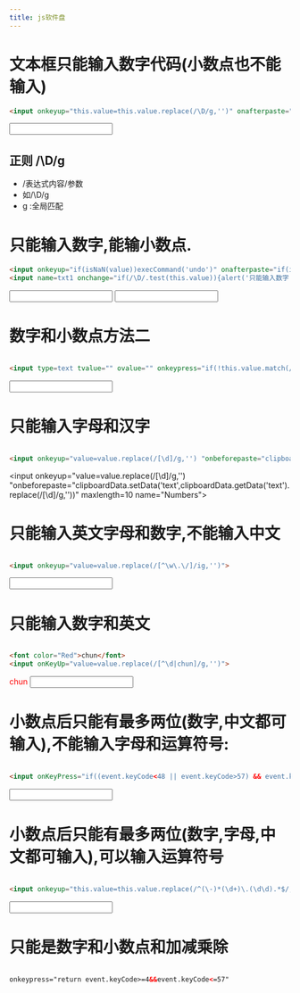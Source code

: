 ```yaml
---
title: js软件盘
---
```


# 文本框只能输入数字代码(小数点也不能输入) 
``` html
<input onkeyup="this.value=this.value.replace(/\D/g,'')" onafterpaste="this.value=this.value.replace(/\D/g,'')"> 

```
<input onkeyup="this.value=this.value.replace(/\D/g,'')" onafterpaste="this.value=this.value.replace(/\D/g,'')"> 

## 正则 /\D/g
- /表达式内容/参数
- 如/\D/g
- g :全局匹配

# 只能输入数字,能输小数点. 
``` html
<input onkeyup="if(isNaN(value))execCommand('undo')" onafterpaste="if(isNaN(value))execCommand('undo')"> 
<input name=txt1 onchange="if(/\D/.test(this.value)){alert('只能输入数字');this.value='';}"> 

```
<input onkeyup="if(isNaN(value))execCommand('undo')" onafterpaste="if(isNaN(value))execCommand('undo')"> 
<input name=txt1 onchange="if(/\D/.test(this.value)){alert('只能输入数字');this.value='';}"> 

# 数字和小数点方法二 

``` html

<input type=text tvalue="" ovalue="" onkeypress="if(!this.value.match(/^[\+\-]?\d*?\.?\d*?$/))this.value=this.t_value;else this.tvalue=this.value;if(this.value.match(/^(?:[\+\-]?\d+(?:\.\d+)?)?$/))this.ovalue=this.value" onkeyup="if(!this.value.match(/^[\+\-]?\d*?\.?\d*?$/))this.value=this.t_value;else this.tvalue=this.value;if(this.value.match(/^(?:[\+\-]?\d+(?:\.\d+)?)?$/))this.ovalue=this.value" onblur="if(!this.value.match(/^(?:[\+\-]?\d+(?:\.\d+)?|\.\d*?)?$/))this.value=this.o_value;else{if(this.value.match(/^\.\d+$/))this.value=0+this.value;if(this.value.match(/^\.$/))this.value=0;this.ovalue=this.value}">

```

<input type=text tvalue="" ovalue="" onkeypress="if(!this.value.match(/^[\+\-]?\d*?\.?\d*?$/))this.value=this.t_value;else this.tvalue=this.value;if(this.value.match(/^(?:[\+\-]?\d+(?:\.\d+)?)?$/))this.ovalue=this.value" onkeyup="if(!this.value.match(/^[\+\-]?\d*?\.?\d*?$/))this.value=this.t_value;else this.tvalue=this.value;if(this.value.match(/^(?:[\+\-]?\d+(?:\.\d+)?)?$/))this.ovalue=this.value" onblur="if(!this.value.match(/^(?:[\+\-]?\d+(?:\.\d+)?|\.\d*?)?$/))this.value=this.o_value;else{if(this.value.match(/^\.\d+$/))this.value=0+this.value;if(this.value.match(/^\.$/))this.value=0;this.ovalue=this.value}">

# 只能输入字母和汉字 
``` html

<input onkeyup="value=value.replace(/[\d]/g,'') "onbeforepaste="clipboardData.setData('text',clipboardData.getData('text').replace(/[\d]/g,''))" maxlength=10 name="Numbers"> 

```

<input onkeyup="value=value.replace(/[\d]/g,'') "onbeforepaste="clipboardData.setData('text',clipboardData.getData('text').replace(/[\d]/g,''))" maxlength=10 name="Numbers"> 

# 只能输入英文字母和数字,不能输入中文 

``` html

<input onkeyup="value=value.replace(/[^\w\.\/]/ig,'')"> 

```

<input onkeyup="value=value.replace(/[^\w\.\/]/ig,'')"> 

# 只能输入数字和英文

``` html

<font color="Red">chun</font> 
<input onKeyUp="value=value.replace(/[^\d|chun]/g,'')"> 

```
<font color="Red">chun</font> 
<input onKeyUp="value=value.replace(/[^\d|chun]/g,'')"> 

# 小数点后只能有最多两位(数字,中文都可输入),不能输入字母和运算符号: 

``` html

<input onKeyPress="if((event.keyCode<48 || event.keyCode>57) && event.keyCode!=46 || /\.\d\d$/.test(value))event.returnValue=false"> 

```

<input onKeyPress="if((event.keyCode<48 || event.keyCode>57) && event.keyCode!=46 || /\.\d\d$/.test(value))event.returnValue=false"> 

# 小数点后只能有最多两位(数字,字母,中文都可输入),可以输入运算符号

``` html

<input onkeyup="this.value=this.value.replace(/^(\-)*(\d+)\.(\d\d).*$/,'$1$2.$3')"> 


```

<input onkeyup="this.value=this.value.replace(/^(\-)*(\d+)\.(\d\d).*$/,'$1$2.$3')"> 

# 只能是数字和小数点和加减乘除
``` html

onkeypress="return event.keyCode>=4&&event.keyCode<=57"

```
